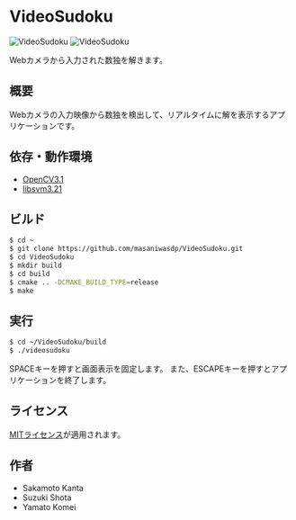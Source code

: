VideoSudoku
===

![VideoSudoku](https://github.com/masaniwa/Screenshots/blob/master/VideoSudoku.png)
![VideoSudoku](https://github.com/masaniwa/Screenshots/blob/master/VideoSudoku1.png)

Webカメラから入力された数独を解きます。

## 概要
Webカメラの入力映像から数独を検出して、リアルタイムに解を表示するアプリケーションです。

## 依存・動作環境
+ [OpenCV3.1](http://opencv.org)
+ [libsvm3.21](http://www.csie.ntu.edu.tw/~cjlin/libsvm/)

## ビルド

``` bash
$ cd ~
$ git clone https://github.com/masaniwasdp/VideoSudoku.git
$ cd VideoSudoku
$ mkdir build
$ cd build
$ cmake .. -DCMAKE_BUILD_TYPE=release
$ make
```

## 実行

``` bash
$ cd ~/VideoSudoku/build
$ ./videosudoku
```

SPACEキーを押すと画面表示を固定します。
また、ESCAPEキーを押すとアプリケーションを終了します。

## ライセンス
[MITライセンス](https://github.com/masaniwasdp/VideoSudoku/blob/master/Licence.txt)が適用されます。

## 作者
+ Sakamoto Kanta
+ Suzuki Shota
+ Yamato Komei
